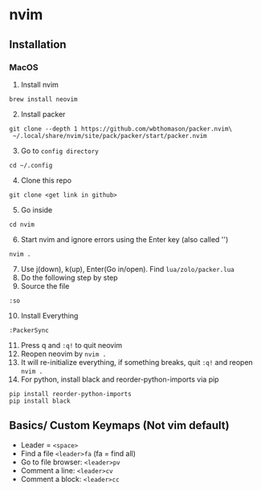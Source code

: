 # nvim

## Installation

### MacOS
1. Install nvim
```
brew install neovim
```
2. Install packer
```
git clone --depth 1 https://github.com/wbthomason/packer.nvim\
 ~/.local/share/nvim/site/pack/packer/start/packer.nvim
```
3. Go to `config directory`
```
cd ~/.config
```
4. Clone this repo
```
git clone <get link in github>
```
5. Go inside
```
cd nvim
```
6. Start nvim and ignore errors using the Enter key (also called '<CR>')
```
nvim .
```
7. Use j(down), k(up), Enter(Go in/open). Find `lua/zolo/packer.lua`
8. Do the following step by step
9. Source the file
```
:so
```
10. Install Everything
```
:PackerSync
```
11. Press q and `:q!` to quit neovim
12. Reopen neovim by `nvim .`
13. It will re-initialize everything, if something breaks, quit `:q!` and reopen `nvim .`
14. For python, install black and reorder-python-imports via pip
```
pip install reorder-python-imports
pip install black
```

## Basics/ Custom Keymaps (Not vim default)
- Leader = `<space>`
- Find a file `<leader>fa` (fa = find all)
- Go to file browser: `<leader>pv`
- Comment a line: `<leader>cv`
- Comment a block: `<leader>cc`
